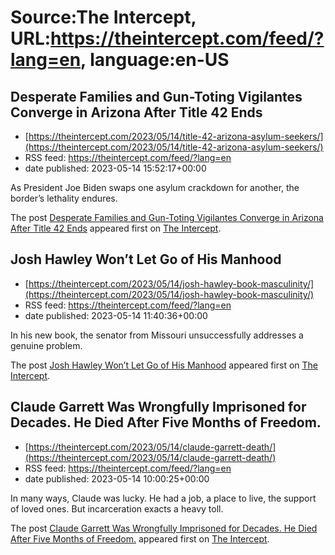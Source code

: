 # Source:The Intercept, URL:https://theintercept.com/feed/?lang=en, language:en-US

## Desperate Families and Gun-Toting Vigilantes Converge in Arizona After Title 42 Ends
 - [https://theintercept.com/2023/05/14/title-42-arizona-asylum-seekers/](https://theintercept.com/2023/05/14/title-42-arizona-asylum-seekers/)
 - RSS feed: https://theintercept.com/feed/?lang=en
 - date published: 2023-05-14 15:52:17+00:00

<p>As President Joe Biden swaps one asylum crackdown for another, the border’s lethality endures.</p>
<p>The post <a href="https://theintercept.com/2023/05/14/title-42-arizona-asylum-seekers/" rel="nofollow">Desperate Families and Gun-Toting Vigilantes Converge in Arizona After Title 42 Ends</a> appeared first on <a href="https://theintercept.com" rel="nofollow">The Intercept</a>.</p>

## Josh Hawley Won’t Let Go of His Manhood
 - [https://theintercept.com/2023/05/14/josh-hawley-book-masculinity/](https://theintercept.com/2023/05/14/josh-hawley-book-masculinity/)
 - RSS feed: https://theintercept.com/feed/?lang=en
 - date published: 2023-05-14 11:40:36+00:00

<p>In his new book, the senator from Missouri unsuccessfully addresses a genuine problem.</p>
<p>The post <a href="https://theintercept.com/2023/05/14/josh-hawley-book-masculinity/" rel="nofollow">Josh Hawley Won’t Let Go of His Manhood</a> appeared first on <a href="https://theintercept.com" rel="nofollow">The Intercept</a>.</p>

## Claude Garrett Was Wrongfully Imprisoned for Decades. He Died After Five Months of Freedom.
 - [https://theintercept.com/2023/05/14/claude-garrett-death/](https://theintercept.com/2023/05/14/claude-garrett-death/)
 - RSS feed: https://theintercept.com/feed/?lang=en
 - date published: 2023-05-14 10:00:25+00:00

<p>In many ways, Claude was lucky. He had a job, a place to live, the support of loved ones. But incarceration exacts a heavy toll.</p>
<p>The post <a href="https://theintercept.com/2023/05/14/claude-garrett-death/" rel="nofollow">Claude Garrett Was Wrongfully Imprisoned for Decades. He Died After Five Months of Freedom.</a> appeared first on <a href="https://theintercept.com" rel="nofollow">The Intercept</a>.</p>

